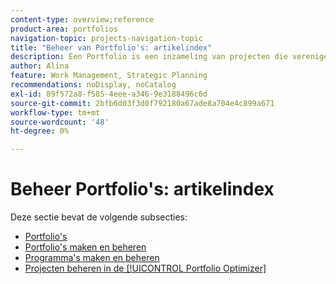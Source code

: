 ```yaml
---
content-type: overview;reference
product-area: portfolios
navigation-topic: projects-navigation-topic
title: "Beheer van Portfolio's: artikelindex"
description: Een Portfolio is een inzameling van projecten die verenigende eigenschappen hebben. Meer informatie over portfoliobeheer vindt u in de volgende secties.
author: Alina
feature: Work Management, Strategic Planning
recommendations: noDisplay, noCatalog
exl-id: 89f572a8-f585-4eee-a346-9e3188496c6d
source-git-commit: 2bfb6d03f3d0f792180a67ade8a704e4c899a671
workflow-type: tm+mt
source-wordcount: '48'
ht-degree: 0%

---
```


# Beheer Portfolio&#39;s: artikelindex

Deze sectie bevat de volgende subsecties:

* [Portfolio&#39;s](../../manage-work/portfolios/portfolios-overview/portfolio-overview-1.md)
* [Portfolio&#39;s maken en beheren](../../manage-work/portfolios/create-and-manage-portfolios/create-and-manage-portfolios.md)
* [Programma&#39;s maken en beheren](../../manage-work/portfolios/create-and-manage-programs/create-and-manage-programs.md)
* [Projecten beheren in de [!UICONTROL Portfolio Optimizer]](../../manage-work/portfolios/portfolio-optimizer/manage-projects-in-portfolio-optimizer.md)
